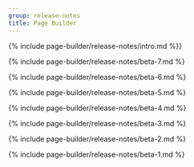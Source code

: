 ```yaml
---
group: release-notes
title: Page Builder
---
```


{% include page-builder/release-notes/intro.md %}}

{% include page-builder/release-notes/beta-7.md %}

{% include page-builder/release-notes/beta-6.md %}

{% include page-builder/release-notes/beta-5.md %}

{% include page-builder/release-notes/beta-4.md %}

{% include page-builder/release-notes/beta-3.md %}

{% include page-builder/release-notes/beta-2.md %}

{% include page-builder/release-notes/beta-1.md %}